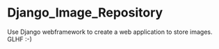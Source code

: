 # Django_Image_Repository

Use Django webframework to create a web application to store images.
GLHF :-)
